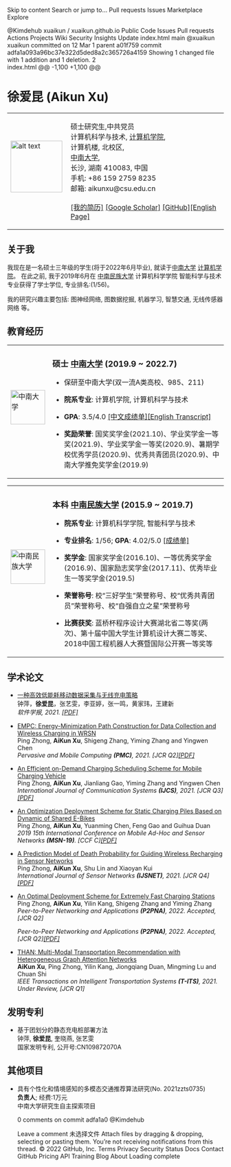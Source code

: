 Skip to content
Search or jump to…
Pull requests
Issues
Marketplace
Explore
 
@Kimdehub 
xuaikun
/
xuaikun.github.io
Public
Code
Issues
Pull requests
Actions
Projects
Wiki
Security
Insights
Update index.html
 main
@xuaikun
xuaikun committed on 12 Mar 
1 parent a01f759 commit adfa1a093a96bc37e322d5ded8a2c365726a4159
Showing 1 changed file with 1 addition and 1 deletion.
  2  
index.html
@@ -1,100 +1,100 @@
<!DOCTYPE html PUBLIC "-//W3C//DTD XHTML 1.1//EN"
  "http://www.w3.org/TR/xhtml11/DTD/xhtml11.dtd">
<html xmlns="http://www.w3.org/1999/xhtml" xml:lang="en">
<head>
<meta name="generator" content="jemdoc, see http://jemdoc.jaboc.net/" />
<meta http-equiv="Content-Type" content="text/html;charset=utf-8" />
<link rel="stylesheet" href="jemdoc.css" type="text/css" />
<title>徐爱昆 (Aikun Xu)</title>
</head>
<body>
<div id="layout-content">
<div id="toptitle">
<h1>徐爱昆 (Aikun Xu)</h1>
</div>
<table class="imgtable"><tr><td>
<a href="https://xuaikun.github.io/"><img src="picture/Aikun_Xu.jpg" alt="alt text" width="120px" /></a>&nbsp;</td>
<td align="left"><p>硕士研究生,中共党员<br />
计算机科学与技术, <a href="https://cse.csu.edu.cn/">计算机学院</a>, <br />
计算机楼, 北校区, <br />
<a href="http://www.csu.edu.cn/">中南大学</a>, <br />
长沙, 湖南 410083, 中国 <br />
手机: +86 159 2759 8235  <br />
邮箱: aikunxu@csu.edu.cn <br />
<br />
<a href="pdf/Aikun_Xu_CV.pdf">[我的简历]</a> <a href="https://scholar.google.com/citations?user=-dqI968AAAAJ&hl=zh-CN">[Google Scholar]</a> 
  <a href="https://github.com/xuaikun">[GitHub]<a href="EnHome.html">[English Page]</a></p>
</td></tr></table>
<h2>关于我</h2>
<p>我现在是一名硕士三年级的学生(将于2022年6月毕业), 就读于<a href="http://www.csu.edu.cn/">中南大学</a> <a href="https://cse.csu.edu.cn/">计算机学院</a>。
在此之前, 我于2019年6月在 <a href="https://www.scuec.edu.cn/">中南民族大学</a> 计算机科学学院 智能科学与技术专业获得了学士学位, 专业排名:(1/56)。</p>
<p>我的研究兴趣主要包括: 图神经网络, 图数据挖掘, 机器学习, 智慧交通, 无线传感器网络 等。</p>
<h2>教育经历</h2>
<table class="imgtable"><tr><td>
<a href="https://www.csu.edu.cn/"><img src="picture/csu_logo.png" alt="中南大学" width="80px" /></a>&nbsp;</td>
<td align="left"><h3>硕士 <a href="https://www.csu.edu.cn/">中南大学</a> (2019.9 ~ 2022.7)</h3>
<ul>
<li><p>保研至中南大学(双一流A类高校、985、211)</p>
</li>
<li><p><b>院系专业</b>: 计算机学院, 计算机科学与技术</p>
</li>
<li><p><b>GPA</b>: 3.5/4.0  <a href="pdf/transcript_csu_ch.pdf">[中文成绩单]</a><a href="pdf/transcript_csu_en.pdf">[English Transcript]</a></p>
</li>
<li><p><b>奖励荣誉</b>: 国奖奖学金(2021.10)、学业奖学金一等奖(2021.9)、学业奖学金一等奖(2020.9)、暑期学校优秀学员(2020.9)、优秀共青团员(2020.9)、中南大学推免奖学金(2019.9) <br /></p>
</li>
</ul>
</td></tr></table>
<table class="imgtable"><tr><td>
<a href="https://www.scuec.edu.cn/"><img src="picture/scuec.jpg" alt="中南民族大学" width="80px" /></a>&nbsp;</td>
<td align="left"><h3>本科 <a href="https://www.scuec.edu.cn/">中南民族大学</a> (2015.9 ~ 2019.7)</h3>
<ul>
<li><p><b>院系专业</b>: 计算机科学学院, 智能科学与技术</p>
</li>
<li><p><b>专业排名</b>: 1/56; <b>GPA</b>: 4.02/5.0 <a href="pdf/transcript_scuec.jpg">[成绩单]</a></p>
</li>
<li><p><b>奖学金</b>: 国家奖学金(2016.10)、一等优秀奖学金(2016.9)、国家励志奖学金(2017.11)、优秀毕业生一等奖学金(2019.5) <br /></p>
</li>
<li><p><b>荣誉称号</b>: 校“三好学生”荣誉称号、校“优秀共青团员”荣誉称号、校“自强自立之星”荣誉称号 <br /></p>
</li>
<li><p><b>比赛获奖</b>: 蓝桥杯程序设计大赛湖北省二等奖(两次)、第十届中国大学生计算机设计大赛二等奖、2018中国工程机器人大赛暨国际公开赛一等奖等</p>
</li>
</ul>
</td></tr></table>
<h2>学术论文</h2>
<ul>
<li><p><a href="http://jos.org.cn/jos/article/abstract/5975?st=search">一种高效低能耗移动数据采集与无线充电策略</a> <br />
钟萍，<b>徐爱昆</b>，张艺雯，李亚婷，张一鸣，黄家玮，王建新 <br />
<i>软件学报, 2021. <a href="pdf/JOS.pdf">[PDF]</a></i></p>
</li>
</ul>
<ul>
<li><p><a href="https://www.sciencedirect.com/science/article/abs/pii/S1574119221000560">EMPC: Energy-Minimization Path Construction for Data Collection and Wireless Charging in WRSN</a> <br />
Ping Zhong, <b>AiKun Xu</b>, Shigeng Zhang, Yiming Zhang and Yingwen Chen <br />
<i>Pervasive and Mobile Computing <b>(PMC)</b>, 2021. [JCR Q2]<a href="pdf/PMC.pdf">[PDF]</a></i></p>
</li>
</ul>
<ul>
<li><p><a href="https://onlinelibrary.wiley.com/doi/abs/10.1002/dac.4919">An Efficient on-Demand Charging Scheduling Scheme for Mobile Charging Vehicle</a> <br />
Ping Zhong, <b>AiKun Xu</b>, Jianliang Gao, Yiming Zhang and Yingwen Chen <br />
<i>International Journal of Communication Systems <b>(IJCS)</b>, 2021. [JCR Q3]<a href="pdf/IJCS.pdf">[PDF]</a></i></p>
</li>
</ul>
<ul>
<li><p><a href="https://ieeexplore.ieee.org/abstract/document/9066134">An Optimization Deployment Scheme for Static Charging Piles Based on Dynamic of Shared E-Bikes</a> <br />
Ping Zhong, <b>AiKun Xu</b>, Yuanming Chen, Feng Gao and Guihua Duan <br />
<i>2019 15th International Conference on Mobile Ad-Hoc and Sensor Networks <b>(MSN-19)</b>. [CCF C]<a href="pdf/MSN19.pdf">[PDF]</a></i></p>
</li>
</ul>
<ul>
<li><p><a href="https://www.inderscienceonline.com/doi/abs/10.1504/IJSNET.2021.118489">A Prediction Model of Death Probability for Guiding Wireless Recharging in Sensor Networks</a> <br />
Ping Zhong, <b>AiKun Xu</b>, Shu Lin and Xiaoyan Kui <br />
<i>International Journal of Sensor Networks <b>(IJSNET)</b>, 2021. [JCR Q4]<a href="pdf/5.IJSNet.pdf">[PDF]</a></i></p>
</li>
</ul>
<ul>
<li><p><a href="https://www.editorialmanager.com/ppna/default1.aspx">An Optimal Deployment Scheme for Extremely Fast Charging Stations</a> <br />
Ping Zhong, <b>AiKun Xu</b>, Yilin Kang, Shigeng Zhang and Yiming Zhang<br />
<i>Peer-to-Peer Networking and Applications <b>(P2PNA)</b>, 2022. Accepted, [JCR Q2]</i></p>
<i>Peer-to-Peer Networking and Applications <b>(P2PNA)</b>, 2022. Accepted, [JCR Q2]<a href="pdf/MDDC.pdf">[PDF]</a></i></p>
</li>
</ul>
<ul>
<li><p><a href="https://ieee-itss.org/pub/t-its">THAN: Multi-Modal Transportation Recommendation with Heterogeneous Graph Attention Networks</a> <br />
<b>AiKun Xu</b>, Ping Zhong, Yilin Kang, Jiongqiang Duan, Mingming Lu and Chuan Shi <br />
<i>IEEE Transactions on Intelligent Transportation Systems <b>(T-ITS)</b>, 2021. Under Review, [JCR Q1]</i></p>
</li>
</ul>
<h2>发明专利</h2>
<ul>
<li><p>基于团划分的静态充电桩部署方法 <br />
钟萍, <b>徐爱昆</b>, 奎晓燕, 张艺雯<br />
国家发明专利, 公开号:CN109872070A</p>
</li>
</ul>
<h2>其他项目</h2>
<ul>
<li><p>具有个性化和情境感知的多模态交通推荐算法研究(No. 2021zzts0735) <br />
<b>负责人</b>;  经费:1万元 <br />
中南大学研究生自主探索项目 <br /></p>
</li>
</ul>
<ul>
0 comments on commit adfa1a0
@Kimdehub
 
Leave a comment
未选择文件
Attach files by dragging & dropping, selecting or pasting them.
 You’re not receiving notifications from this thread.
© 2022 GitHub, Inc.
Terms
Privacy
Security
Status
Docs
Contact GitHub
Pricing
API
Training
Blog
About
Loading complete
